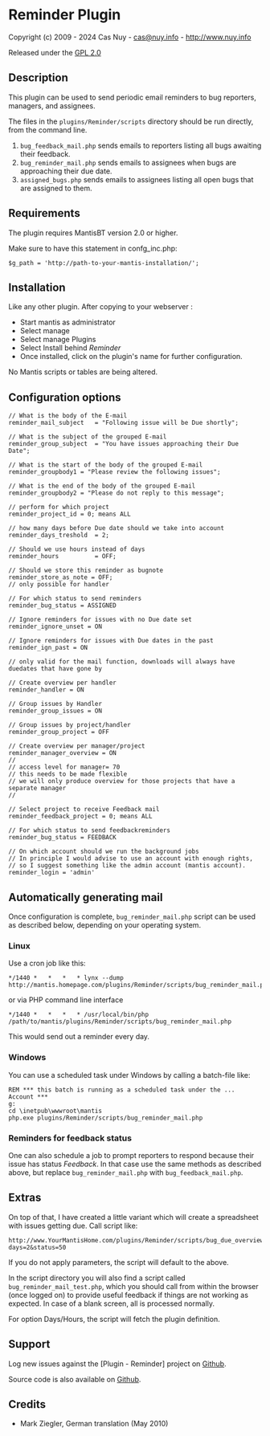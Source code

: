 # Reminder Plugin

Copyright (c) 2009 - 2024 Cas Nuy - cas@nuy.info - http://www.nuy.info

Released under the [GPL 2.0](http://opensource.org/licenses/GPL-2.0)

## Description

This plugin can be used to send  periodic email reminders to bug reporters,
managers, and assignees.

The files in the `plugins/Reminder/scripts` directory should be run directly,
from the command line.

1. `bug_feedback_mail.php` sends emails to reporters listing all bugs awaiting
   their feedback.
2. `bug_reminder_mail.php` sends emails to assignees when bugs are approaching
   their due date.
3. `assigned_bugs.php` sends emails to assignees listing all open bugs that are
   assigned to them.


## Requirements

The plugin requires MantisBT version 2.0 or higher.

Make sure to have this statement in confg_inc.php:
```
$g_path = 'http://path-to-your-mantis-installation/';
```


## Installation

Like any other plugin. After copying to your webserver :

- Start mantis as administrator
- Select manage
- Select manage Plugins
- Select Install behind *Reminder*
- Once installed, click on the plugin's name for further configuration.

No Mantis scripts or tables are being altered.


## Configuration options

```
// What is the body of the E-mail
reminder_mail_subject	= "Following issue will be Due shortly";

// What is the subject of the grouped E-mail
reminder_group_subject	= "You have issues approaching their Due Date";

// What is the start of the body of the grouped E-mail
reminder_groupbody1	= "Please review the following issues";

// What is the end of the body of the grouped E-mail
reminder_groupbody2	= "Please do not reply to this message";

// perform for which project
reminder_project_id = 0; means ALL

// how many days before Due date should we take into account
reminder_days_treshold  = 2;

// Should we use hours instead of days
reminder_hours		  	= OFF;

// Should we store this reminder as bugnote
reminder_store_as_note = OFF;
// only possible for handler

// For which status to send reminders
reminder_bug_status = ASSIGNED

// Ignore reminders for issues with no Due date set
reminder_ignore_unset = ON

// Ignore reminders for issues with Due dates in the past
reminder_ign_past = ON

// only valid for the mail function, downloads will always have duedates that have gone by

// Create overview per handler
reminder_handler = ON

// Group issues by Handler
reminder_group_issues = ON

// Group issues by project/handler
reminder_group_project = OFF

// Create overview per manager/project
reminder_manager_overview = ON
//
// access level for manager= 70
// this needs to be made flexible
// we will only produce overview for those projects that have a separate manager
//

// Select project to receive Feedback mail
reminder_feedback_project = 0; means ALL

// For which status to send feedbackreminders
reminder_bug_status = FEEDBACK

// On which account should we run the background jobs
// In principle I would advise to use an account with enough rights,
// so I suggest something like the admin account (mantis account).
reminder_login = 'admin'
```

## Automatically generating mail

Once configuration is complete, `bug_reminder_mail.php` script can be used
as described below, depending on your operating system.


### Linux

Use a cron job like this:
```
*/1440 *   *   *   * lynx --dump http://mantis.homepage.com/plugins/Reminder/scripts/bug_reminder_mail.php
```

or via PHP command line interface
```
*/1440 *   *   *   * /usr/local/bin/php /path/to/mantis/plugins/Reminder/scripts/bug_reminder_mail.php
```

This would send out a reminder every day.


### Windows

You can use a scheduled task under Windows by calling a batch-file like:

```
REM *** this batch is running as a scheduled task under the ... Account ***
g:
cd \inetpub\wwwroot\mantis
php.exe plugins/Reminder/scripts/bug_reminder_mail.php
```

### Reminders for feedback status

One can also schedule a job to prompt reporters to respond because their
issue has status *Feedback*. In that case use the same methods as described
above, but replace `bug_reminder_mail.php` with `bug_feedback_mail.php`.


## Extras

On top of that, I have created a little variant which will create a
spreadsheet with issues getting due. Call script like:

```
http://www.YourMantisHome.com/plugins/Reminder/scripts/bug_due_overview2.php?days=2&status=50
```

If you do not apply parameters, the script will default to the above.

In the script directory you will also find a script called
`bug_reminder_mail_test.php`, which you should call from within the
browser (once logged on) to provide useful feedback if things are not
working as expected. In case of a blank screen, all is processed normally.

For option Days/Hours, the script will fetch the plugin definition.


## Support

Log new issues against the [Plugin - Reminder] project on
[Github]((https://github.com/mantisbt-plugins/Reminde)).

Source code is also available on [Github](https://github.com/mantisbt-plugins/Reminder).


## Credits

- Mark Ziegler, German translation (May 2010)
